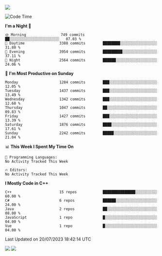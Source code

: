 ![](https://komarev.com/ghpvc/?username=lilpidgey&color=red)
<!--START_SECTION:waka-->
![Code Time](http://img.shields.io/badge/Code%20Time-1%2C491%20hrs%2018%20mins-blue)

**I'm a Night 🦉** 

```text
🌞 Morning                749 commits         ██░░░░░░░░░░░░░░░░░░░░░░░   07.03 % 
🌆 Daytime                3388 commits        ████████░░░░░░░░░░░░░░░░░   31.80 % 
🌃 Evening                3954 commits        █████████░░░░░░░░░░░░░░░░   37.11 % 
🌙 Night                  2564 commits        ██████░░░░░░░░░░░░░░░░░░░   24.06 % 
```
📅 **I'm Most Productive on Sunday** 

```text
Monday                   1284 commits        ███░░░░░░░░░░░░░░░░░░░░░░   12.05 % 
Tuesday                  1437 commits        ███░░░░░░░░░░░░░░░░░░░░░░   13.49 % 
Wednesday                1342 commits        ███░░░░░░░░░░░░░░░░░░░░░░   12.60 % 
Thursday                 1047 commits        ██░░░░░░░░░░░░░░░░░░░░░░░   09.83 % 
Friday                   1427 commits        ███░░░░░░░░░░░░░░░░░░░░░░   13.39 % 
Saturday                 1876 commits        ████░░░░░░░░░░░░░░░░░░░░░   17.61 % 
Sunday                   2242 commits        █████░░░░░░░░░░░░░░░░░░░░   21.04 % 
```


📊 **This Week I Spent My Time On** 

```text
💬 Programming Languages: 
No Activity Tracked This Week

🔥 Editors: 
No Activity Tracked This Week
```

**I Mostly Code in C++** 

```text
C++                      15 repos            ███████████████░░░░░░░░░░   60.00 % 
C#                       6 repos             ██████░░░░░░░░░░░░░░░░░░░   24.00 % 
Java                     2 repos             ██░░░░░░░░░░░░░░░░░░░░░░░   08.00 % 
JavaScript               1 repo              █░░░░░░░░░░░░░░░░░░░░░░░░   04.00 % 
Vue                      1 repo              █░░░░░░░░░░░░░░░░░░░░░░░░   04.00 % 
```




 Last Updated on 20/07/2023 18:42:14 UTC
<!--END_SECTION:waka-->
![](https://hit.yhype.me/github/profile?user_id=42968544)
![](https://komarev.com/ghpvc/?lilpidgey)
